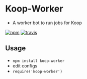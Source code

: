 # Koop-Worker
* A worker bot to run jobs for Koop

[![npm][npm-img]][npm-url]
[![travis][travis-image]][travis-url]

## Usage
- `npm install koop-worker`
- edit configs
- `require('koop-worker')`

[npm-img]: https://img.shields.io/npm/v/@koopjs/worker.svg?style=flat-square
[npm-url]: https://www.npmjs.com/package/@koopjs/worker
[travis-image]: https://img.shields.io/travis/koopjs/koop-worker.svg?style=flat-square
[travis-url]: https://travis-ci.org/koopjs/koop-worker
